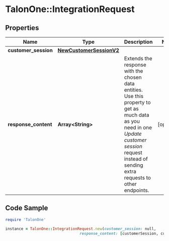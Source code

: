 # TalonOne::IntegrationRequest

## Properties

Name | Type | Description | Notes
------------ | ------------- | ------------- | -------------
**customer_session** | [**NewCustomerSessionV2**](NewCustomerSessionV2.md) |  | 
**response_content** | **Array&lt;String&gt;** | Extends the response with the chosen data entities. Use this property to get as much data as you need in one _Update customer session_ request instead of sending extra requests to other endpoints.  | [optional] 

## Code Sample

```ruby
require 'TalonOne'

instance = TalonOne::IntegrationRequest.new(customer_session: null,
                                 response_content: [customerSession, customerProfile])
```


